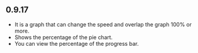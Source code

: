 ## 0.9.17

* It is a graph that can change the speed and overlap the graph 100% or more.
* Shows the percentage of the pie chart.
* You can view the percentage of the progress bar.
